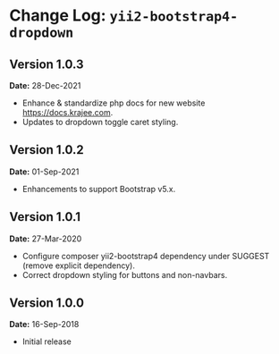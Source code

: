 Change Log: `yii2-bootstrap4-dropdown`
======================================

## Version 1.0.3

**Date:** 28-Dec-2021

- Enhance & standardize php docs for new website https://docs.krajee.com.
- Updates to dropdown toggle caret styling.

## Version 1.0.2

**Date:** 01-Sep-2021

- Enhancements to support Bootstrap v5.x.

## Version 1.0.1

**Date:** 27-Mar-2020

- Configure composer yii2-bootstrap4 dependency under SUGGEST (remove explicit dependency).
- Correct dropdown styling for buttons and non-navbars.

## Version 1.0.0

**Date:** 16-Sep-2018

- Initial release